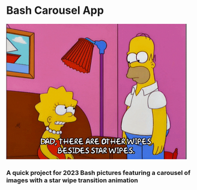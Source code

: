 # Bash Carousel App

![star wipe](./star-wipe.gif)

### A quick project for 2023 Bash pictures featuring a carousel of images with a star wipe transition animation